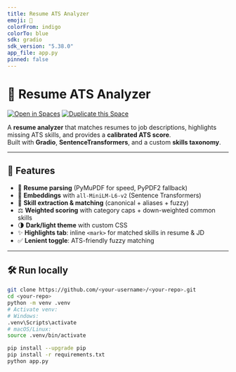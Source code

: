 ```yaml
---
title: Resume ATS Analyzer
emoji: 📄
colorFrom: indigo
colorTo: blue
sdk: gradio
sdk_version: "5.38.0"
app_file: app.py
pinned: false
---
```


# 📄 Resume ATS Analyzer

[![Open in Spaces](https://img.shields.io/badge/%F0%9F%A4%97%20Open%20in%20Spaces-blue?logo=huggingface&logoColor=white)](https://huggingface.co/spaces/Gauravp1101/resume-ats-analyzer)
[![Duplicate this Space](https://img.shields.io/badge/Duplicate-Resume%20ATS%20Analyzer-8A2BE2?logo=huggingface&logoColor=white)](https://huggingface.co/spaces/Gauravp1101/resume-ats-analyzer?duplicate=true)

A **resume analyzer** that matches resumes to job descriptions, highlights missing ATS skills, and provides a **calibrated ATS score**.  
Built with **Gradio**, **SentenceTransformers**, and a custom **skills taxonomy**.

---

## 🚀 Features
- 📄 **Resume parsing** (PyMuPDF for speed, PyPDF2 fallback)  
- 🧠 **Embeddings** with `all-MiniLM-L6-v2` (Sentence Transformers)  
- 🎯 **Skill extraction & matching** (canonical + aliases + fuzzy)  
- ⚖️ **Weighted scoring** with category caps + down-weighted common skills  
- 🌗 **Dark/light theme** with custom CSS  
- ✨ **Highlights tab**: inline `<mark>` for matched skills in resume & JD  
- ✅ **Lenient toggle**: ATS-friendly fuzzy matching  

---

## 🛠️ Run locally

```bash
git clone https://github.com/<your-username>/<your-repo>.git
cd <your-repo>
python -m venv .venv
# Activate venv:
# Windows:
.venv\Scripts\activate
# macOS/Linux:
source .venv/bin/activate

pip install --upgrade pip
pip install -r requirements.txt
python app.py
